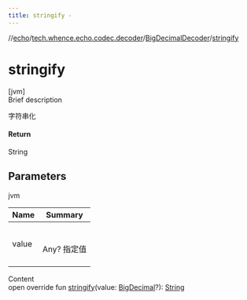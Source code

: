 ```yaml
---
title: stringify -
---
```

//[echo](../../index.md)/[tech.whence.echo.codec.decoder](../index.md)/[BigDecimalDecoder](index.md)/[stringify](stringify.md)



# stringify  
[jvm]  
Brief description  


字符串化



#### Return  


String



## Parameters  
  
jvm  
  
|  Name|  Summary| 
|---|---|
| value| <br><br>Any? 指定值<br><br>
  
  
Content  
open override fun [stringify](stringify.md)(value: [BigDecimal](https://docs.oracle.com/javase/8/docs/api/java/math/BigDecimal.html)?): [String](https://kotlinlang.org/api/latest/jvm/stdlib/kotlin/-string/index.html)  



